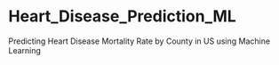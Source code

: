 # Heart_Disease_Prediction_ML
Predicting Heart Disease Mortality Rate by County in US using Machine Learning
